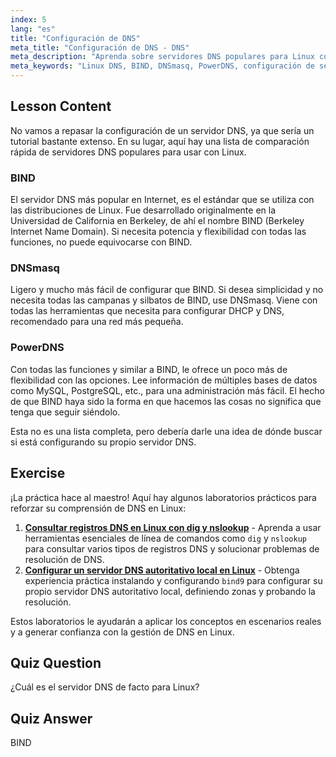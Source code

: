 ```yaml
---
index: 5
lang: "es"
title: "Configuración de DNS"
meta_title: "Configuración de DNS - DNS"
meta_description: "Aprenda sobre servidores DNS populares para Linux como BIND, DNSmasq y PowerDNS. Descubra el mejor servidor DNS para la configuración de su red con esta guía para principiantes."
meta_keywords: "Linux DNS, BIND, DNSmasq, PowerDNS, configuración de servidor DNS, redes Linux, tutorial DNS, principiante"
---
```


## Lesson Content

No vamos a repasar la configuración de un servidor DNS, ya que sería un tutorial bastante extenso. En su lugar, aquí hay una lista de comparación rápida de servidores DNS populares para usar con Linux.

### BIND

El servidor DNS más popular en Internet, es el estándar que se utiliza con las distribuciones de Linux. Fue desarrollado originalmente en la Universidad de California en Berkeley, de ahí el nombre BIND (Berkeley Internet Name Domain). Si necesita potencia y flexibilidad con todas las funciones, no puede equivocarse con BIND.

### DNSmasq

Ligero y mucho más fácil de configurar que BIND. Si desea simplicidad y no necesita todas las campanas y silbatos de BIND, use DNSmasq. Viene con todas las herramientas que necesita para configurar DHCP y DNS, recomendado para una red más pequeña.

### PowerDNS

Con todas las funciones y similar a BIND, le ofrece un poco más de flexibilidad con las opciones. Lee información de múltiples bases de datos como MySQL, PostgreSQL, etc., para una administración más fácil. El hecho de que BIND haya sido la forma en que hacemos las cosas no significa que tenga que seguir siéndolo.

Esta no es una lista completa, pero debería darle una idea de dónde buscar si está configurando su propio servidor DNS.

## Exercise

¡La práctica hace al maestro! Aquí hay algunos laboratorios prácticos para reforzar su comprensión de DNS en Linux:

1. **[Consultar registros DNS en Linux con dig y nslookup](https://labex.io/es/labs/comptia-query-dns-records-in-linux-with-dig-and-nslookup-592796)** - Aprenda a usar herramientas esenciales de línea de comandos como `dig` y `nslookup` para consultar varios tipos de registros DNS y solucionar problemas de resolución de DNS.
2. **[Configurar un servidor DNS autoritativo local en Linux](https://labex.io/es/labs/comptia-set-up-a-local-authoritative-dns-server-on-linux-592803)** - Obtenga experiencia práctica instalando y configurando `bind9` para configurar su propio servidor DNS autoritativo local, definiendo zonas y probando la resolución.

Estos laboratorios le ayudarán a aplicar los conceptos en escenarios reales y a generar confianza con la gestión de DNS en Linux.

## Quiz Question

¿Cuál es el servidor DNS de facto para Linux?

## Quiz Answer

BIND
